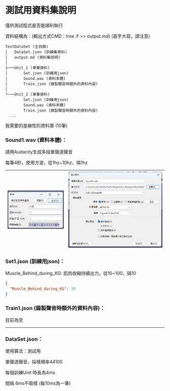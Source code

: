 # 測試用資料集說明

僅供測試程式是否能順利執行

資料結構為：(輸出方式CMD：tree /f >> output.md) (首字大寫，請注意)

```
TestDataSet (主目錄)
│   DataSet.json (訓練集資料)
│   output.md (資料集說明)
│   
├───Unit_1 (單筆資料)
│       Set.json (訓練用json)
│       Sound.wav (資料本體)
│       Train.json (錄製聲音時額外的資料內容)
│   
└───Unit_2 (單筆資料)
        Set.json (訓練用json)
        Sound.wav (資料本體)
        Train.json (錄製聲音時額外的資料內容)
  ...

```

我需要的是線性的資料庫 (10筆)

### Sound1.wav (資料本體)：

請用Audacity生成多段單聲道聲音

每筆4秒，使用方波，從1hz~10hz，隔1hz


| ![1707566983875](images/TestDataSet/1707566983875.png) | ![1707566950924](images/TestDataSet/1707566950924.png) |
| ------------------------------------------------------ | ------------------------------------------------------ |

### Set1.json (訓練用json)：

Muscle_Behind_during_KG: 肌肉收縮持續出力。從10~100，隔10

```json
{
  "Muscle_Behind_during_KG": 10
}

```

### Train1.json (錄製聲音時額外的資料內容)：

目前為空

---

### DataSet.json：

使用算法：測試用

單聲道聲音，採樣頻率44100

每個訓練Unit 時長為4ms

間隔 6ms不取樣
(每10ms為一筆)
